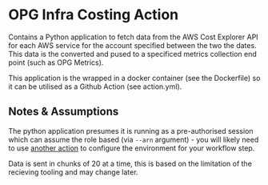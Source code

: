 # OPG Infra Costing Action

Contains a Python application to fetch data from the AWS Cost Explorer API for each AWS service for the account specified between the two the dates. This data is the converted and pused to a specificed metrics collection end point (such as OPG Metrics).

This application is the wrapped in a docker container (see the Dockerfile) so it can be utilised as a Github Action (see action.yml).

## Notes & Assumptions

The python application presumes it is running as a pre-authorised session which can assume the role based (via `--arn` argument) - you will likely need to use [another action](https://github.com/aws-actions/configure-aws-credentials) to configure the environment for your workflow step.

Data is sent in chunks of 20 at a time, this is based on the limitation of the recieving tooling and may change later.
